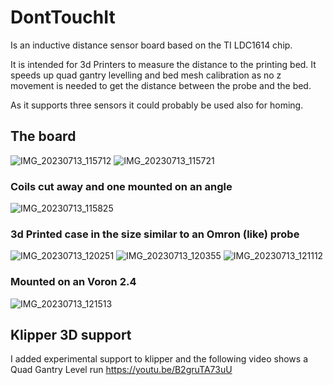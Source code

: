 # DontTouchIt
Is an inductive distance sensor board based on the TI LDC1614 chip.

It is intended for 3d Printers to measure the distance to the printing bed.
It speeds up quad gantry levelling and bed mesh calibration as no z movement is needed to get the distance between the probe and the bed.

As it supports three sensors it could probably be used also for homing.

## The board
![IMG_20230713_115712](https://github.com/Richy42/DontTouchIt/assets/77325271/efa81b47-44a2-47c4-bb88-1f9c15138e26)
![IMG_20230713_115721](https://github.com/Richy42/DontTouchIt/assets/77325271/ad13482c-3c01-4623-9253-6d0cf76d23ae)

### Coils cut away and one mounted on an angle
![IMG_20230713_115825](https://github.com/Richy42/DontTouchIt/assets/77325271/f0de6e5b-7690-4dec-9536-b3cb53b02b3e)

### 3d Printed case in the size similar to an Omron (like) probe
![IMG_20230713_120251](https://github.com/Richy42/DontTouchIt/assets/77325271/9a616f90-7c43-4eec-b6aa-3ba8215fd33c)
![IMG_20230713_120355](https://github.com/Richy42/DontTouchIt/assets/77325271/89837ae0-6f9c-4410-9b29-24ddb8c1de9c)
![IMG_20230713_121112](https://github.com/Richy42/DontTouchIt/assets/77325271/4ed91382-da75-44e6-ba27-ad5f28a5820f)

### Mounted on an Voron 2.4
![IMG_20230713_121513](https://github.com/Richy42/DontTouchIt/assets/77325271/831ce6fe-2795-4ad7-844e-339bc5c734f9)

## Klipper 3D support
I added experimental support to klipper and the following video shows a Quad Gantry Level run
https://youtu.be/B2gruTA73uU




